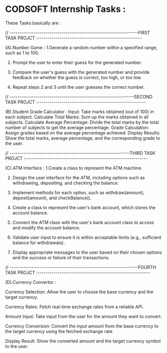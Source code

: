 # CODSOFT Internship Tasks :
These Tasks basically are :

//  ----------------------------------------------------------------FIRST TASK PROJCT :----------------------------------------------------

(A).Number Game :
1.Generate a random number within a specified range, such as 1 to 100.

2. Prompt the user to enter their guess for the generated number.

3. Compare the user's guess with the generated number and provide feedback on whether the guess
is correct, too high, or too low.

4. Repeat steps 2 and 3 until the user guesses the correct number.


//  --------------------------------------------------------------SECOND TASK PROJCT :------------------------------------------------------

(B).Student Grade Calculator :
Input: Take marks obtained (out of 100) in each subject.
Calculate Total Marks: Sum up the marks obtained in all subjects.
Calculate Average Percentage: Divide the total marks by the total number of subjects to get the
average percentage.
Grade Calculation: Assign grades based on the average percentage achieved.
Display Results: Show the total marks, average percentage, and the corresponding grade to the user.


//  ------------------------------------------------------------THIRD TASK PROJCT :-------------------------------------------------------------


(C).ATM Interface :
1.Create a class to represent the ATM machine.

2. Design the user interface for the ATM, including options such as withdrawing, depositing, and
checking the balance.

3. Implement methods for each option, such as withdraw(amount), deposit(amount), and
checkBalance().

4. Create a class to represent the user's bank account, which stores the account balance.

5. Connect the ATM class with the user's bank account class to access and modify the account
balance.

6. Validate user input to ensure it is within acceptable limits (e.g., sufficient balance for withdrawals).

7. Display appropriate messages to the user based on their chosen options and the success or failure
of their transactions.


//  ----------------------------------------------------------------FOURTH TASK PROJCT :--------------------------------------------------------


(D).Currency Convertor :


Currency Selection: Allow the user to choose the base currency and the target
currency.

Currency Rates: Fetch real-time exchange rates from a reliable API.

Amount Input: Take input from the user for the amount they want to convert.

Currency Conversion: Convert the input amount from the base currency to the
target currency using the fetched exchange rate.

Display Result: Show the converted amount and the target currency symbol
to the user.
